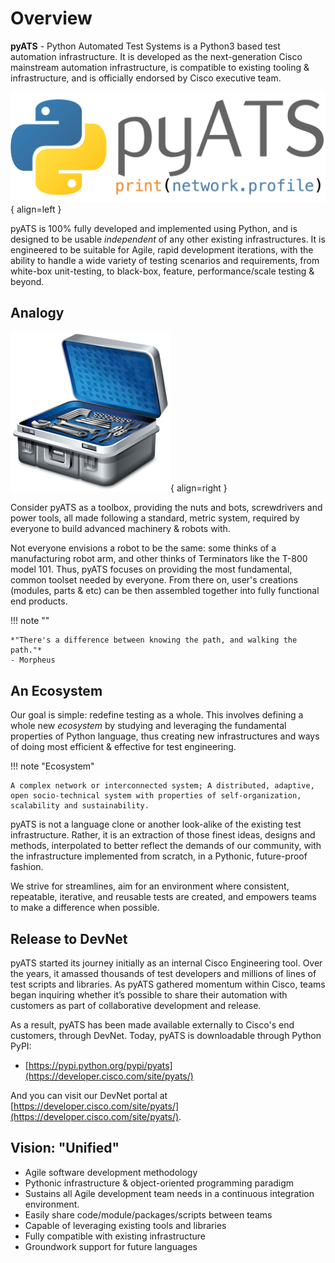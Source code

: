 # Overview

**pyATS** - Python Automated Test Systems is a Python3 based test automation
infrastructure. It is developed as the next-generation Cisco mainstream
automation infrastructure, is compatible to existing tooling & infrastructure,
and is officially endorsed by Cisco executive team.

![pyATS Logo](../images/logo.png){ align=left }

pyATS is 100% fully developed and implemented using Python, and is designed
to be usable *independent* of any other existing infrastructures. It is
engineered to be suitable for Agile, rapid development iterations,
with the ability to handle a wide variety of testing scenarios and requirements,
from white-box unit-testing, to black-box, feature, performance/scale testing
& beyond.


## Analogy

![Toolbox](../images/toolbox.png){ align=right }

Consider pyATS as a toolbox, providing the nuts and bots, screwdrivers and power
tools, all made following a standard, metric system, required by everyone to
build advanced machinery & robots with.

Not everyone envisions a robot to be the same: some thinks of a manufacturing
robot arm, and other thinks of Terminators like the T-800 model 101. Thus, pyATS
focuses on providing the most fundamental, common toolset needed by everyone.
From there on, user's creations (modules, parts & etc) can be then assembled
together into fully functional end products.

!!! note ""

    *"There's a difference between knowing the path, and walking the path."*
    - Morpheus

## An Ecosystem

Our goal is simple: redefine testing as a whole. This involves defining a whole
new *ecosystem* by studying and leveraging the fundamental properties of Python
language, thus creating new infrastructures and ways of doing most efficient &
effective for test engineering.

!!! note "Ecosystem"

    A complex network or interconnected system; A distributed, adaptive,
    open socio-technical system with properties of self-organization,
    scalability and sustainability.

pyATS is not a language clone or another look-alike of the existing test
infrastructure. Rather, it is an extraction of those finest ideas, designs and
methods, interpolated to better reflect the demands of our community,
with the infrastructure implemented from scratch, in a Pythonic, future-proof
fashion.

We strive for streamlines, aim for an environment where consistent, repeatable,
iterative, and reusable tests are created, and empowers teams to make a
difference when possible.

## Release to DevNet

pyATS started its journey initially as an internal Cisco Engineering tool. Over
the years, it amassed thousands of test developers and millions of lines of
test scripts and libraries. As pyATS gathered momentum within Cisco, teams began
inquiring whether it’s possible to share their automation with customers as part
of collaborative development and release.

As a result, pyATS has been made available externally to Cisco's end customers,
through DevNet. Today, pyATS is downloadable through Python PyPI:

- [https://pypi.python.org/pypi/pyats](https://developer.cisco.com/site/pyats/)

And you can visit our DevNet portal at
[https://developer.cisco.com/site/pyats/](https://developer.cisco.com/site/pyats/).

## Vision: "Unified"

* Agile software development methodology
* Pythonic infrastructure & object-oriented programming paradigm
* Sustains all Agile development team needs in a continuous integration
  environment.
* Easily share code/module/packages/scripts between teams
* Capable of leveraging existing tools and libraries
* Fully compatible with existing infrastructure
* Groundwork support for future languages
